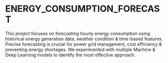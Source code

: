 # ENERGY_CONSUMPTION_FORECAST
This project focuses on forecasting hourly energy consumption using historical energy generation data, weather condition &amp; time-based features. Precise forecasting is crucial for power grid management, cost efficiency &amp; preventing energy shortages. We experimented with multiple Machine &amp; Deep Learning models to identify the most effective approach.
